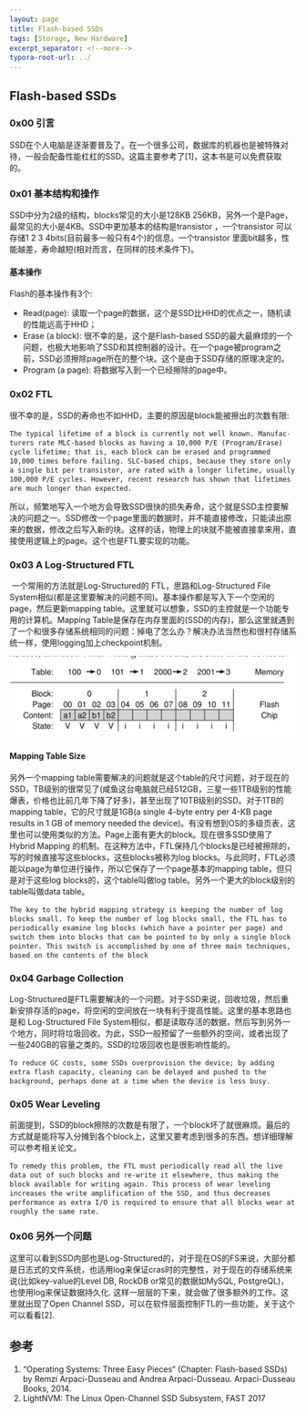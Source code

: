 ```yaml
---
layout: page
title: Flash-based SSDs
tags: [Storage, New Hardware]
excerpt_separator: <!--more-->
typora-root-url: ../
---
```


## Flash-based SSDs 

### 0x00 引言

  SSD在个人电脑是逐渐要普及了。在一个很多公司，数据库的机器也是被特殊对待，一般会配备性能杠杠的SSD。这篇主要参考了[1]，这本书是可以免费获取的。

### 0x01 基本结构和操作

   SSD中分为2级的结构，blocks常见的大小是128KB 256KB，另外一个是Page，最常见的大小是4KB。SSD中更加基本的结构是transistor ，一个transistor 可以存储1 2 3 4bits(目前最多一般只有4个)的信息。一个transistor 里面bit越多，性能越差，寿命越短(相对而言，在同样的技术条件下)。

#### 基本操作

 Flash的基本操作有3个:

* Read(page):  读取一个page的数据，这个是SSD比HHD的优点之一，随机读的性能远高于HHD；
* Erase (a block): 很不幸的是，这个是Flash-based SSD的最大最麻烦的一个问题，也极大地影响了SSD和其控制器的设计。在一个page被program之前，SSD必须擦除page所在的整个块。这个是由于SSD存储的原理决定的。
* Program (a page): 将数据写入到一个已经擦除的page中。

### 0x02 FTL

  很不幸的是，SSD的寿命也不如HHD，主要的原因是block能被擦出的次数有限:

```
The typical lifetime of a block is currently not well known. Manufac- turers rate MLC-based blocks as having a 10,000 P/E (Program/Erase) cycle lifetime; that is, each block can be erased and programmed 10,000 times before failing. SLC-based chips, because they store only a single bit per transistor, are rated with a longer lifetime, usually 100,000 P/E cycles. However, recent research has shown that lifetimes are much longer than expected.
```

 所以，频繁地写入一个地方会导致SSD很快的损失寿命，这个就是SSD主控要解决的问题之一。SSD修改一个page里面的数据时，并不能直接修改，只能读出原来的数据，修改之后写入新的块。这样的话，物理上的块就不能被直接拿来用，直接使用逻辑上的page。这个也是FTL要实现的功能。

### 0x03 A Log-Structured FTL 

​    一个常用的方法就是Log-Structured的 FTL，思路和Log-Structured File System相似(都是这里要解决的问题不同)。基本操作都是写入下一个空闲的page，然后更新mapping table。这里就可以想象，SSD的主控就是一个功能专用的计算机。Mapping Table是保存在内存里面的(SSD的内存)，那么这里就遇到了一个和很多存储系统相同的问题：掉电了怎么办？解决办法当然也和很村存储系统一样，使用logging加上checkpoint机制。

 <img src="/assets/img/flash-ssd-maping-table.png" alt="flash-ssd-maping-table" style="zoom:50%;" />

#### Mapping Table Size 

  另外一个mapping table需要解决的问题就是这个table的尺寸问题，对于现在的SSD，TB级别的很常见了(咸鱼这台电脑就已经512GB，三星一些1TB级别的性能爆表，价格也比前几年下降了好多)，甚至出现了10TB级别的SSD。对于1TB的mapping table，它的尺寸就是1GB(a single 4-byte entry per 4-KB page results in 1 GB of memory needed the device)。有没有想到OS的多级页表，这里也可以使用类似的方法。Page上面有更大的block。现在很多SSD使用了Hybrid Mapping 的机制。在这种方法中，FTL保持几个blocks是已经被擦除的，写的时候直接写这些blocks，这些blocks被称为log blocks。与此同时，FTL必须能以page为单位进行操作，所以它保存了一个page基本的mapping table，但只是对于这些log blocks的，这个table叫做log table。另外一个更大的block级别的table叫做data table。

```
The key to the hybrid mapping strategy is keeping the number of log blocks small. To keep the number of log blocks small, the FTL has to periodically examine log blocks (which have a pointer per page) and switch them into blocks that can be pointed to by only a single block pointer. This switch is accomplished by one of three main techniques, based on the contents of the block
```

### 0x04 Garbage Collection 

​    Log-Structured是FTL需要解决的一个问题。对于SSD来说，回收垃圾，然后重新安排存活的page，将空闲的空间放在一块有利于提高性能。这里的基本思路也是和  Log-Structured File System相似，都是读取存活的数据，然后写到另外一个地方，同时将垃圾回收。为此，SSD一般预留了一些额外的空间，或者出现了一些240GB的容量之类的。SSD的垃圾回收也是很影响性能的。

```
To reduce GC costs, some SSDs overprovision the device; by adding extra flash capacity, cleaning can be delayed and pushed to the background, perhaps done at a time when the device is less busy. 
```

### 0x05 Wear Leveling 

​     前面提到，SSD的block擦除的次数是有限了，一个block坏了就很麻烦。最后的方式就是能将写入分摊到各个block上，这里又要考虑到很多的东西。想详细理解可以参考相关论文。

```
To remedy this problem, the FTL must periodically read all the live data out of such blocks and re-write it elsewhere, thus making the block available for writing again. This process of wear leveling increases the write amplification of the SSD, and thus decreases performance as extra I/O is required to ensure that all blocks wear at roughly the same rate.
```

### 0x06 另外一个问题

   这里可以看到SSD内部也是Log-Structured的，对于现在OS的FS来说，大部分都是日志式的文件系统，也适用log来保证cras时的完整性，对于现在的存储系统来说(比如key-value的Level DB, RockDB or常见的数据如MySQL, PostgreQL)，也使用log来保证数据持久化.  这样一层层的下来，就会做了很多额外的工作。这里就出现了Open Channel SSD，可以在软件层面控制FTL的一些功能，关于这个可以看看[2].

## 参考

1. “Operating Systems: Three Easy Pieces“ (Chapter: Flash-based SSDs) by Remzi Arpaci-Dusseau and Andrea Arpaci-Dusseau. Arpaci-Dusseau Books, 2014. 
2. LightNVM: The Linux Open-Channel SSD Subsystem, FAST 2017